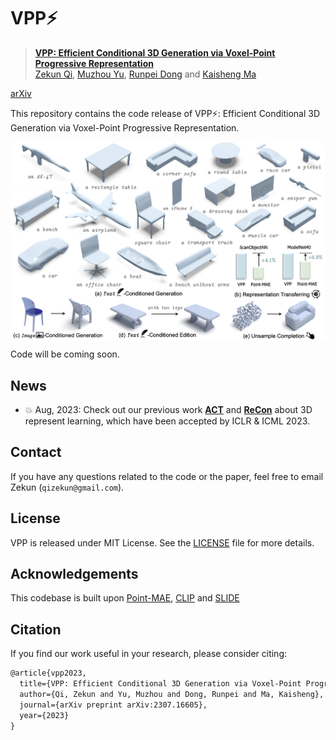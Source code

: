 # VPP⚡

> [**VPP: Efficient Conditional 3D Generation via Voxel-Point Progressive Representation**](https://arxiv.org/abs/2307.16605) <br>
> [Zekun Qi](https://scholar.google.com/citations?user=ap8yc3oAAAAJ), [Muzhou Yu](https://github.com/muzhou-yu), [Runpei Dong](https://runpeidong.com/) and [Kaisheng Ma](http://group.iiis.tsinghua.edu.cn/~maks/leader.html) <br>

[arXiv](https://arxiv.org/abs/2307.16605)

This repository contains the code release of VPP⚡: Efficient Conditional 3D Generation via Voxel-Point Progressive Representation.

<div  align="center">    
 <img src="./figure/generation.png" width = "1100"  align=center />
</div>

Code will be coming soon.

## News

- 💥 Aug, 2023: Check out our previous work [**ACT**](https://arxiv.org/abs/2212.08320) and [**ReCon**](https://arxiv.org/abs/2302.02318) about 3D represent learning, which have been accepted by ICLR & ICML 2023.

## Contact

If you have any questions related to the code or the paper, feel free to email Zekun (`qizekun@gmail.com`). 

## License

VPP is released under MIT License. See the [LICENSE](./LICENSE) file for more details.

## Acknowledgements

This codebase is built upon [Point-MAE](https://github.com/Pang-Yatian/Point-MAE), [CLIP](https://github.com/openai/CLIP) and [SLIDE](https://github.com/SLIDE-3D/SLIDE)

## Citation

If you find our work useful in your research, please consider citing:

```latex
@article{vpp2023,
  title={VPP: Efficient Conditional 3D Generation via Voxel-Point Progressive Representation},
  author={Qi, Zekun and Yu, Muzhou and Dong, Runpei and Ma, Kaisheng},
  journal={arXiv preprint arXiv:2307.16605},
  year={2023}
}
```
